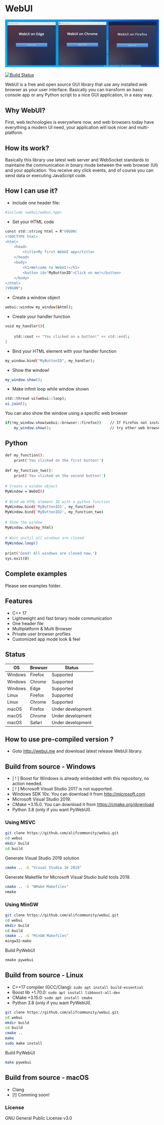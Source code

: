 # WebUI

[![N|Solid](https://raw.githubusercontent.com/alifcommunity/webui/main/screenshot.png)](https://github.com/alifcommunity/webui)

[![Build Status](https://img.shields.io/github/issues/alifcommunity/webui.svg?branch=master)](https://github.com/alifcommunity/webui)

WebUI is a free and open source GUI library that use any installed web browser as your user interface. Basically you can transform an basic console app or any Python script to a nice GUI application, in a easy way.

## Why WebUI?

First, web technologies is everywhere now, and web browsers today have everything a modern UI need, your application will look nicer and multi-platform.

## How its work?

Basically this library use latest web server and WebSocket standards to maintaine the communication in binary mode between the web browser (UI) and your application. You receive any click events, and of course you can send data or executing JavaScript code. 

## How I can use it?

- Include one header file:
```sh
#include <webui/webui.hpp>
```

- Set your HTML code
```sh
const std::string html = R"V0G0N(
<!DOCTYPE html>
<html>
	<head>
		<title>My first WebUI app</title>
	</head>
	<body>
		<h1>Welcome to WebUI!</h1>
		<button id="MyButtonID">Click on me!</button>
	</body>
</html>
)V0G0N";
```

- Create a window object
```sh
webui::window my_window(&html);
```

- Create your handler function
```sh
void my_handler(){

    std::cout << "You clicked on a button!" << std::endl;
}
```

- Bind your HTML element with your handler function
```sh
my_window.bind("MyButtonID", my_handler);
```

- Show the window!
```sh
my_window.show();
```

- Make infinit loop while window shown
```sh
std::thread ui(webui::loop);
ui.join();
```

You can also show the window using a specific web browser

```sh
if(!my_window.show(webui::browser::firefox))    // If Firefox not installed
    my_window.show();                           // try other web browsers.
```

## Python

```sh
def my_function():
    print('You clicked on the first button!')

def my_function_two():
    print('You clicked on the second button!')

# Create a window object
MyWindow = WebUI()

# Bind am HTML element ID with a python function
MyWindow.bind('MyButtonID1', my_function)
MyWindow.bind('MyButtonID2', my_function_two)

# Show the window
MyWindow.show(my_html)

# Wait unitil all windows are closed
MyWindow.loop()

print('Good! All windows are closed now.')
sys.exit(0)
```

## Complete examples

Please see examples folder.

## Features

- C++ 17 
- Lightweight and fast binary mode communication 
- One header file 
- Multiplatform & Multi Browser 
- Private user browser profiles 
- Customized app mode look & feel

## Status

| OS | Browser  | Status |
| ------ | ------ | ------ |
| Windows | Firefox | Supported |
| Windows | Chrome | Supported |
| Windows | Edge | Supported |
| Linux | Firefox | Supported |
| Linux | Chrome | Supported |
| macOS | Firefox | Under development |
| macOS | Chrome | Under development |
| macOS | Safari | Under development |

## How to use pre-compiled version ?

- Goto http://webui.me and download latest release WebUI library.

## Build from source - Windows
- [ ! ] Boost for Windows is already embedded with this repository, no action needed.
- [ ! ] Microsoft Visual Studio 2017 is not supported. 
- Windows SDK 10x. You can download it from http://microsoft.com 
- Microsoft Visual Studio 2019.
- CMake +3.15.0. You can download it from https://cmake.org/download
- Python 3.8 (only if you want PyWebUI).

### Using MSVC
```sh
git clone https://github.com/alifcommunity/webui.git
cd webui
mkdir build
cd build
```

Generate Visual Studio 2019 solution
```sh
cmake .. -G "Visual Studio 16 2019"
```

Generate Makefile for Microsoft Visual Studio build tools 2019.
```sh
cmake .. -G "NMake Makefiles"
nmake
```

### Using MinGW
```sh
git clone https://github.com/alifcommunity/webui.git
cd webui
mkdir build
cd build
cmake .. -G "MinGW Makefiles"
mingw32-make
```

Build PyWebUI
```sh
nmake pywebui
```

## Build from source - Linux
- C++17 compiler (GCC/Clang): ```sudo apt install build-essential```
- Boost lib +1.70.0: ```sudo apt install libboost-all-dev```
- CMake +3.15.0: ```sudo apt install cmake```
- Python 3.8 (only if you want PyWebUI).

```sh
git clone https://github.com/alifcommunity/webui.git
cd webui
mkdir build
cd build
cmake ..
make
sudo make install
```

Build PyWebUI
```sh
make pywebui
```

## Build from source - macOS
- Clang
- [!] Comming soon!

### License

GNU General Public License v3.0

